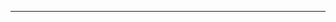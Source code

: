 <!--
CO_OP_TRANSLATOR_METADATA:
{
  "original_hash": "661bbc8e2592ebbb96aa84b1462f5755",
  "translation_date": "2025-08-28T20:19:09+00:00",
  "source_file": "03-CoreGenerativeAITechniques/README.md",
  "language_code": "sk"
}
-->


---

